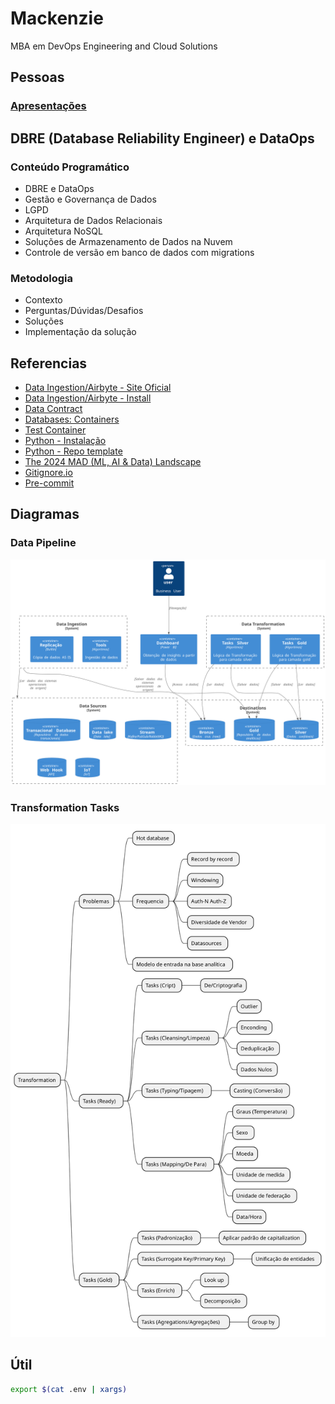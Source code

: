 # Mackenzie

MBA em DevOps Engineering and Cloud Solutions

## Pessoas

###  [Apresentações](docs/apresentacao.md)

## DBRE (Database Reliability Engineer) e DataOps

### Conteúdo Programático

* DBRE e DataOps
* Gestão e Governança de Dados
* LGPD
* Arquitetura de Dados Relacionais
* Arquitetura NoSQL
* Soluções de Armazenamento de Dados na Nuvem
* Controle de versão em banco de dados com migrations

### Metodologia

- Contexto
- Perguntas/Dúvidas/Desafios
- Soluções
- Implementação da solução

## Referencias

- [Data Ingestion/Airbyte - Site Oficial](https://airbyte.com/)
- [Data Ingestion/Airbyte - Install](https://github.com/acnaweb/airbyte)
- [Data Contract](https://datacontract.com/)
- [Databases: Containers](https://github.com/acnaweb/database)
- [Test Container](https://testcontainers.com/)
- [Python - Instalação](https://www.python.org/downloads/)
- [Python - Repo template](https://github.com/acnaweb/python)
- [The 2024 MAD (ML, AI & Data) Landscape](https://mad.firstmark.com/)
- [Gitignore.io](https://www.toptal.com/developers/gitignore/)
- [Pre-commit](https://pre-commit.com/)

## Diagramas

### Data Pipeline

![](assets/docs/data_pipelines/data_pipelines.svg)

### Transformation Tasks

![](assets/docs/transformation/transformation.svg)

## Útil

```sh
export $(cat .env | xargs)
```

